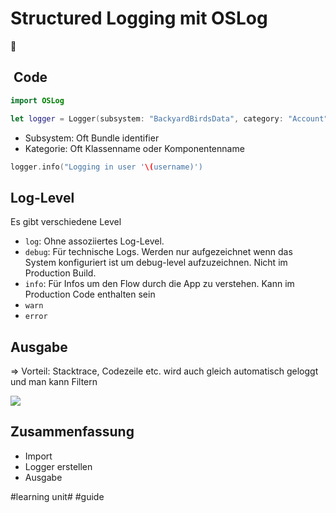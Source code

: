 # Structured Logging mit OSLog
📜

##  Code
```swift
import OSLog
```

```swift
let logger = Logger(subsystem: "BackyardBirdsData", category: "Account")
```

- Subsystem: Oft Bundle identifier
- Kategorie: Oft Klassenname oder Komponentenname

```swift
logger.info("Logging in user '\(username)')
```

## Log-Level
Es gibt verschiedene Level
- `log`: Ohne assoziiertes Log-Level. 
- `debug`: Für technische Logs. Werden nur aufgezeichnet wenn das System konfiguriert ist um debug-level aufzuzeichnen. Nicht im Production Build.
- `info`: Für Infos um den Flow durch die App zu verstehen. Kann im Production Code enthalten sein
- `warn`
- `error`

## Ausgabe

=\> Vorteil: Stacktrace, Codezeile etc. wird auch gleich automatisch geloggt und man kann Filtern

![][image-1]

## Zusammenfassung
- Import
- Logger erstellen
- Ausgabe

[image-1]:	assets/Bildschirmfoto%202023-06-09%20um%2014.19.44.png

#learning unit# #guide